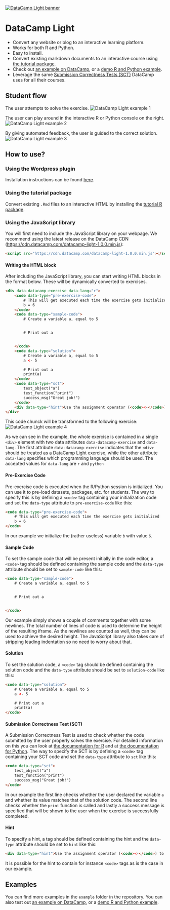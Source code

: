 [![DataCamp Light banner](http://assets.datacamp.com/img/github/datacamp-light/bannerv3.1.png "Banner")](http://assets.datacamp.com/example/standalone-two-consoles.html)

# DataCamp Light

* Convert any website or blog to an interactive learning platform.
* Works for both R and Python.
* Easy to install.
* Convert existing markdown documents to an interactive course using [the tutorial package](https://github.com/datacamp/tutorial).
* Check out [an example on DataCamp](https://www.datacamp.com/courses/free-introduction-to-r/chapter-1-intro-to-basics-1-r), or a [demo R and Python example](http://assets.datacamp.com/example/standalone-two-consoles.html).
* Leverage the same [Submission Correctness Tests (SCT)](http://docs.datacamp.com/teach/sct-design-r.html) DataCamp uses for all their courses.


## Student flow
The user attempts to solve the exercise.
![DataCamp Light example 1](http://assets.datacamp.com/img/github/datacamp-light/example_r_1.jpg "Example 1 R")

The user can play around in the interactive R or Python console on the right.
![DataCamp Light example 2](http://assets.datacamp.com/img/github/datacamp-light/example_r_2.jpg "Example 2 R")

By giving automated feedback, the user is guided to the correct solution.
![DataCamp Light example 3](http://assets.datacamp.com/img/github/datacamp-light/example_r_3.jpg "Example 3 R")


## How to use?

### Using the Wordpress plugin
Installation instructions can be found [here](https://github.com/datacamp/datacamp-light-wordpress).

### Using the tutorial package
Convert existing `.Rmd` files to an interactive HTML by installing the [tutorial R package](https://github.com/datacamp/tutorial).

### Using the JavaScript library
You will first need to include the JavaScript library on your webpage. We recommend using the latest release on the DataCamp CDN (https://cdn.datacamp.com/datacamp-light-1.0.0.min.js):

```html
<script src="https://cdn.datacamp.com/datacamp-light-1.0.0.min.js"></script>
```

#### Writing the HTML block
After including the JavaScript library, you can start writing HTML blocks in the format below. These will be dynamically converted to exercises.

```html
<div data-datacamp-exercise data-lang="r">
	<code data-type="pre-exercise-code">
		# This will get executed each time the exercise gets initialized
		b = 6
	</code>
	<code data-type="sample-code">
		# Create a variable a, equal to 5


		# Print out a


	</code>
	<code data-type="solution">
		# Create a variable a, equal to 5
		a <- 5

		# Print out a
		print(a)
	</code>
	<code data-type="sct">
		test_object("a")
		test_function("print")
		success_msg("Great job!")
	</code>
	<div data-type="hint">Use the assignment operator (<code><-</code>) to create the variable <code>a</code>.</div>
</div>
```
This code chunck will be transformed to the following exercise:
![DataCamp Light example 4](http://assets.datacamp.com/img/github/datacamp-light/example_r_start.jpg "Example 4")

As we can see in the example, the whole exercise is contained in a single `<div>` element with two data attributes `data-datacamp-exercise` and `data-lang`. The first attribute `data-datacamp-exercise` indicates that the `<div>` should be treated as a DataCamp Light exercise, while the other attribute `data-lang` specifies which programming language should be used. The accepted values for `data-lang` are `r` and `python`

#### Pre-Exercise Code

Pre-exercise code is executed when the R/Python session is initialized. You can use it to pre-load datasets, packages, etc. for students. The way to specify this is by defining a `<code>` tag containing your initialization code and set the `data-type` attribute to `pre-exercise-code` like this:

```html
<code data-type="pre-exercise-code">
	# This will get executed each time the exercise gets initialized
	b = 6
</code>
```

In our example we initialize the (rather useless) variable `b` with value `6`.

#### Sample Code

To set the sample code that will be present initially in the code editor, a `<code>` tag should be defined containing the sample code and the `data-type` attribute should be set to `sample-code` like this:

```html
<code data-type="sample-code">
	# Create a variable a, equal to 5


	# Print out a


</code>
```

Our example simply shows a couple of comments together with some newlines. The total number of lines of code is used to determine the height of the resulting iframe. As the newlines are counted as well, they can be used to achieve the desired height. The JavaScript library also takes care of stripping leading indentation so no need to worry about that.

#### Solution

To set the solution code, a `<code>` tag should be defined containing the solution code and the `data-type` attribute should be set to `solution-code` like this:

```html
<code data-type="solution">
	# Create a variable a, equal to 5
	a <- 5

	# Print out a
	print(a)
</code>
```

#### Submission Correctness Test (SCT)

A Submission Correctness Test is used to check whether the code submitted by the user properly solves the exercise. For detailed information on this you can look at [the documentation for R](https://github.com/datacamp/testwhat) and at [the documentation for Python](https://github.com/datacamp/pythonwhat). The way to specify the SCT is by defining a `<code>` tag containing your SCT code and set the `data-type` attribute to `sct` like this:

```html
<code data-type="sct">
	test_object("a")
	test_function("print")
	success_msg("Great job!")
</code>
```

In our example the first line checks whether the user declared the variable `a` and whether its value matches that of the solution code. The second line checks whether the `print` function is called and lastly a success message is specified that will be shown to the user when the exercise is successfully completed.

#### Hint

To specify a hint, a tag should be defined containing the hint and the `data-type` attribute should be set to `hint` like this:

```html
<div data-type="hint">Use the assignment operator (<code><-</code>) to create the variable <code>a</code>.</div>
```

It is possible for the hint to contain for instance `<code>` tags as is the case in our example.


## Examples

You can find more examples in the `example` folder in the repository. You can also test out [an example on DataCamp](https://www.datacamp.com/courses/free-introduction-to-r/chapter-1-intro-to-basics-1-r), or a [demo R and Python example](http://assets.datacamp.com/example/standalone-two-consoles.html).
